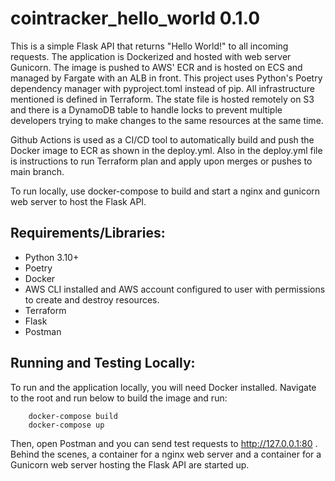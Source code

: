 # cointracker_hello_world 0.1.0

This is a simple Flask API that returns "Hello World!" to all incoming requests. The application is Dockerized and hosted with web server Gunicorn. The image is pushed to AWS' ECR and is hosted on ECS and managed by Fargate with an ALB in front. This project uses Python's Poetry dependency manager with pyproject.toml instead of pip. All infrastructure mentioned is defined in Terraform. The state file is hosted remotely on S3 and there is a DynamoDB table to handle locks to prevent multiple developers trying to make changes to the same resources at the same time.

Github Actions is used as a CI/CD tool to automatically build and push the Docker image to ECR as shown in the deploy.yml. Also in the deploy.yml file is instructions to run Terraform plan and apply upon merges or pushes to main branch.

To run locally, use docker-compose to build and start a nginx and gunicorn web server to host the Flask API.

## Requirements/Libraries:

- Python 3.10+
- Poetry
- Docker
- AWS CLI installed and AWS account configured to user with permissions to create and destroy resources.
- Terraform
- Flask
- Postman

## Running and Testing Locally:

To run and the application locally, you will need Docker installed. Navigate to the root and run below to build the image and run:

```
    docker-compose build
    docker-compose up
```

Then, open Postman and you can send test requests to http://127.0.0.1:80 . Behind the scenes, a container for a nginx web server and a container for a Gunicorn web server hosting the Flask API are started up.
